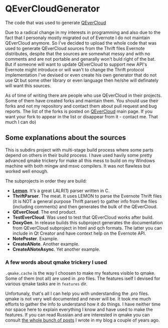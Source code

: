 # QEverCloudGenerator
The code that was used to generate [QEverCloud](https://github.com/mgsxx/QEverCloud)

Due to a radical change in my interests in programming and also due to the fact that I personaly mostly migrated out of Evernote I do not maintain QEverCloud anymore. So I've decided to upload the whole code that was used to generate QEverCloud sources from the Thrift files Evernote distributes, despite that the sources are somewhat messy and with no comments and are not portable and genarally won't buld right of the bat. But if someone will want to update QEverCloud to support new API's Evernote might introduce or will wan't to change the Thrift protocol implementation I've devised or even create his own generator that do not use Qt but some other library or even language then he/she will definately will want this sources.

As of time of writing there are people who use QEverCloud in their projects. Some of them have created forks and maintain them. You should use their forks and not my repository and contact them about pull request and bug reports. The list of the forks is posted on [QEverCloud](https://github.com/mgsxx/QEverCloud) main page. If you want your fork to appear in the list or disappear from it - contact me. That much I can do)

## Some explanations about the sources

This is subdirs project with multi-stage build process where some parts depend on others in their build process. I have used havily some pretty advanced qmake trickery for make all this mess to build on my Windows machine with both mingw and msvc compilers. It was not flawless but worked well enough.

The subprojects in order they are build:

- [**Lemon**](http://www.hwaci.com/sw/lemon/). It's a great LALR(1) parser written in C.
- **ThriftParser**. The meat. It uses LEMON to parse the Evernote Thrift files (it is NOT a general purpose Thrift parser) to gather info from the files (including comments) and then generates the bulk of the QEverCloud.
- **QEverCloud**. The end product.
- **TestEverCloud**.  Was used to test that QEverCloud works after build.
- **DoxyGen**. In release builds this subproject generates the documentation from QEverCloud subproject in html and qch formats. The latter you can include in Qt Creator and have context help on the Evernote API.
- **NotePoster**. Example.
- **CreateANote**. Another example.
- **CreateANoteAsync**. Yet another example.

### A few words about qmake trickery I used

`.qmake.cache` is the way I choosen to make my features visible to qmake. Some of them (not all) are used in .pro files. The features iself I devised for various qmake tasks are in `features` dir.

Unfortunaly, that's all I can help you with understanding the .pro files. qmake is not very well documented and never will be. It took me much efforts to gather the info to understand how it do things. I have neither time nor space here to explain everything I know and have used to make the features. If you can read Russian and are interested in qmake you can consult [the whole bunch of posts](http://blog.mgsxx.com/?page_id=1294) I wrote in my blog a couple of years ago.









